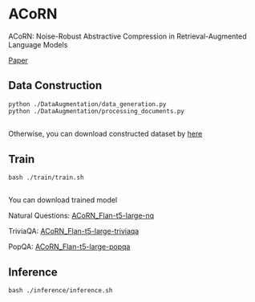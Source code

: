 # ACoRN
ACoRN: Noise-Robust Abstractive Compression in Retrieval-Augmented Language Models

[Paper](https://arxiv.org/pdf/2504.12673)


## Data Construction

```
python ./DataAugmentation/data_generation.py
python ./DataAugmentation/processing_documents.py
```

##
Otherwise, you can download constructed dataset by [here](https://drive.google.com/drive/folders/1DVvDaDNJRVeUTXnNEfnY0WM7WI-_QsHM?usp=sharing)


## Train
```
bash ./train/train.sh
```

##
You can download trained model

Natural Questions: [ACoRN_Flan-t5-large-nq](https://huggingface.co/Alan96/ACoRN_Flan-t5-large-nq)

TriviaQA: [ACoRN_Flan-t5-large-triviaqa](https://huggingface.co/Alan96/ACoRN_Flan-t5-large-triviaQA)

PopQA: [ACoRN_Flan-t5-large-popqa](https://huggingface.co/Alan96/ACoRN_Flan-t5-large-popQA)

## Inference
```
bash ./inference/inference.sh
```
